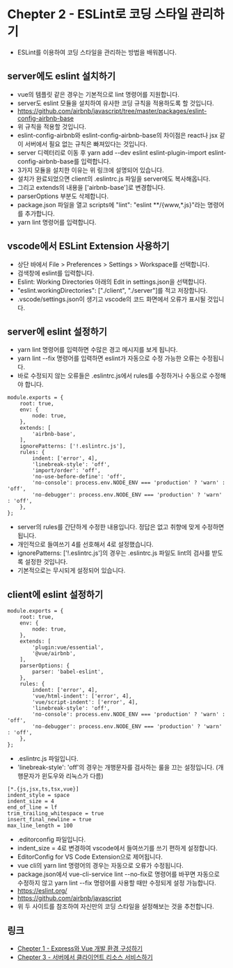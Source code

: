 # Chepter 2 - ESLint로 코딩 스타일 관리하기
- ESLint를 이용하여 코딩 스타일을 관리하는 방법을 배워봅니다.
## server에도 eslint 설치하기
- vue의 템플릿 같은 경우는 기본적으로 lint 명령어를 지원합니다.
- server도 eslint 모듈을 설치하여 유사한 코딩 규칙을 적용하도록 할 것입니다.
- https://github.com/airbnb/javascript/tree/master/packages/eslint-config-airbnb-base
- 위 규칙을 적용할 것입니다.
- eslint-config-airbnb와 eslint-config-airbnb-base의 차이점은 react나 jsx 같이 서버에서 필요 없는 규칙은 빠져있다는 것입니다.
- server 디렉터리로 이동 후 yarn add --dev eslint eslint-plugin-import eslint-config-airbnb-base를 입력합니다.
- 3가지 모듈을 설치한 이유는 위 링크에 설명되어 있습니다.
- 설치가 완료되었으면 client의 .eslintrc.js 파일을 server에도 복사해옵니다.
- 그리고 extends의 내용을 ['airbnb-base']로 변경합니다.
- parserOptions 부분도 삭제합니다.
- package.json 파일을 열고 scripts에 "lint": "eslint **/{www,*.js}"라는 명령어를 추가합니다.
- yarn lint 명령어를 입력합니다.
## vscode에서 ESLint Extension 사용하기
- 상단 바에서 File > Preferences > Settings > Workspace를 선택합니다.
- 검색창에 eslint를 입력합니다.
- Eslint: Working Directories 아래의 Edit in settings.json을 선택합니다.
- "eslint.workingDirectories": ["./client", "./server"]를 적고 저장합니다.
- .vscode/settings.json이 생기고 vscode의 코드 화면에서 오류가 표시될 것입니다.
## server에 eslint 설정하기
- yarn lint 명령어를 입력하면 수많은 경고 메시지를 보게 됩니다.
- yarn lint --fix 명령어를 입력하면 eslint가 자동으로 수정 가능한 오류는 수정됩니다.
- 바로 수정되지 않는 오류들은 .eslintrc.js에서 rules를 수정하거나 수동으로 수정해야 합니다.
```
module.exports = {
    root: true,
    env: {
        node: true,
    },
    extends: [
        'airbnb-base',
    ],
    ignorePatterns: ['!.eslintrc.js'],
    rules: {
        indent: ['error', 4],
        'linebreak-style': 'off',
        'import/order': 'off',
        'no-use-before-define': 'off',
        'no-console': process.env.NODE_ENV === 'production' ? 'warn' : 'off',
        'no-debugger': process.env.NODE_ENV === 'production' ? 'warn' : 'off',
    },
};
```
- server의 rules를 간단하게 수정한 내용입니다. 정답은 없고 취향에 맞게 수정하면 됩니다.
- 개인적으로 들여쓰기 4를 선호해서 4로 설정했습니다.
- ignorePatterns: ['!.eslintrc.js']의 경우는 .eslintrc.js 파일도 lint의 검사를 받도록 설정한 것입니다.
- 기본적으로는 무시되게 설정되어 있습니다.
## client에 eslint 설정하기
```
module.exports = {
    root: true,
    env: {
        node: true,
    },
    extends: [
        'plugin:vue/essential',
        '@vue/airbnb',
    ],
    parserOptions: {
        parser: 'babel-eslint',
    },
    rules: {
        indent: ['error', 4],
        'vue/html-indent': ['error', 4],
        'vue/script-indent': ['error', 4],
        'linebreak-style': 'off',
        'no-console': process.env.NODE_ENV === 'production' ? 'warn' : 'off',
        'no-debugger': process.env.NODE_ENV === 'production' ? 'warn' : 'off',
    },
};

```
- .eslintrc.js 파일입니다.
- 'linebreak-style': 'off'의 경우는 개행문자를 검사하는 룰을 끄는 설정입니다. (개행문자가 윈도우와 리눅스가 다름)
```
[*.{js,jsx,ts,tsx,vue}]
indent_style = space
indent_size = 4
end_of_line = lf
trim_trailing_whitespace = true
insert_final_newline = true
max_line_length = 100
```
- .editorconfig 파일입니다.
- indent_size = 4로 변경하여 vscode에서 들여쓰기를 쓰기 편하게 설정합니다.
- EditorConfig for VS Code Extension으로 제어됩니다.
- vue cli의 yarn lint 명령어의 경우는 자동으로 오류가 수정됩니다.
- package.json에서 vue-cli-service lint --no-fix로 명령어를 바꾸면 자동으로 수정하지 않고
yarn lint --fix 명령어를 사용할 때만 수정되게 설정 가능합니다.
- https://eslint.org/
- https://github.com/airbnb/javascript
- 위 두 사이트를 참조하여 자신만의 코딩 스타일을 설정해보는 것을 추천합니다.
## 링크
- [Chepter 1 - Express와 Vue 개발 환경 구성하기](https://github.com/windbella/portfolio-challenge/tree/master/ch1)
- [Chepter 3 - 서버에서 클라이언트 리소스 서비스하기](https://github.com/windbella/portfolio-challenge/tree/master/ch3)
